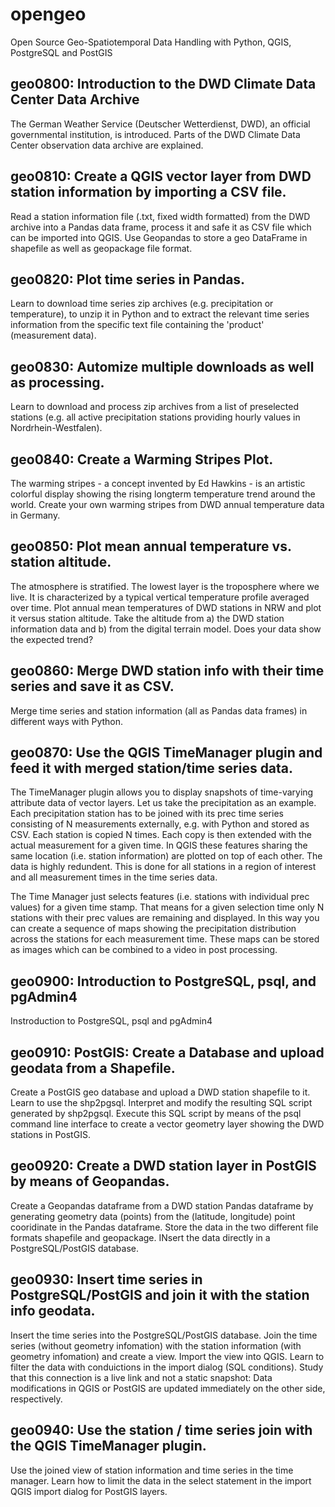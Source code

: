 # opengeo
Open Source Geo-Spatiotemporal Data Handling with Python, QGIS, PostgreSQL and PostGIS

## geo0800: Introduction to the DWD Climate Data Center Data Archive

The German Weather Service (Deutscher Wetterdienst, DWD), an official governmental institution, is introduced. Parts of the DWD Climate Data Center observation data archive are explained. 

## geo0810: Create a QGIS vector layer from DWD station information by importing a CSV file.

Read a station information file (.txt, fixed width formatted) from the DWD archive into a Pandas data frame, process it and safe it as CSV file which can be imported into QGIS. Use Geopandas to store a geo DataFrame in shapefile as well as geopackage file format.

## geo0820: Plot time series in Pandas.

Learn to download time series zip archives (e.g. precipitation or temperature), to unzip it in Python and to extract the relevant time series information from the specific text file containing the 'product' (measurement data). 

## geo0830: Automize multiple downloads as well as processing.

Learn to download and process zip archives from a list of preselected stations (e.g. all active precipitation stations providing hourly values in Nordrhein-Westfalen). 

## geo0840: Create a Warming Stripes Plot.

The warming stripes - a concept invented by Ed Hawkins - is an artistic colorful display showing the rising longterm temperature trend around the world. Create your own warming stripes from DWD annual temperature data in Germany.

## geo0850: Plot mean annual temperature vs. station altitude.

The atmosphere is stratified. The lowest layer is the troposphere where we live. It is characterized by a typical vertical temperature profile averaged over time. Plot annual mean temperatures of DWD stations in NRW and plot it versus station altitude. Take the altitude from a) the DWD station information data and b) from the digital terrain model. Does your data show the expected trend?

## geo0860: Merge DWD station info with their time series and save it as CSV.

Merge time series and station information (all as Pandas data frames) in different ways with Python. 

## geo0870: Use the QGIS TimeManager plugin and feed it with merged station/time series data. 

The TimeManager plugin allows you to display snapshots of time-varying attribute data of vector layers. Let us take the precipitation as an example. Each precipitation station has to be joined with its prec time series consisting of N measurements externally, e.g. with Python and stored as CSV. Each station is copied N times. Each copy is then extended with the actual measurement for a given time. In QGIS these features sharing the same location (i.e. station information) are plotted on top of each other. The data is highly redundent. This is done for all stations in a region of interest and all measurement times in the time series data.

The Time Manager just selects features (i.e. stations with individual prec values) for a given time stamp. That means for a given selection time only N stations with their prec values are remaining and displayed. In this way you can create a sequence of maps showing the precipitation distribution across the stations for each measurement time. These maps can be stored as images which can be combined to a video in post processing.

## geo0900: Introduction to PostgreSQL, psql, and pgAdmin4
Instroduction to PostgreSQL, psql and pgAdmin4 


## geo0910: PostGIS: Create a Database and upload geodata from a Shapefile.
Create a PostGIS geo database and upload a DWD station shapefile to it. Learn to use the shp2pgsql. Interpret and modify the resulting SQL script generated by shp2pgsql. Execute this SQL script by means of the psql command line interface to create a vector geometry layer showing the DWD stations in PostGIS.   

## geo0920: Create a DWD station layer in PostGIS by means of Geopandas.
Create a Geopandas dataframe from a DWD station Pandas dataframe by generating geometry data (points) from the (latitude, longitude) point cooridinate in the Pandas dataframe. Store the data in the two different file formats shapefile and geopackage. INsert the data directly in a PostgreSQL/PostGIS database. 

## geo0930: Insert time series in PostgreSQL/PostGIS and join it with the station info geodata.
Insert the time series into the PostgreSQL/PostGIS database. Join the time series (without geometry infomation) with the station information (with geometry infomation) and create a view. Import the view into QGIS. Learn to filter the data with conduictions in the import dialog  (SQL conditions). Study that this connection is a live link and not a static snapshot: Data modifications in QGIS or PostGIS are updated immediately on the other side, respectively. 

## geo0940: Use the station / time series join with the QGIS TimeManager plugin.

Use the joined view of station information and time series in the time manager. Learn how to limit the data in the select statement in the import QGIS import dialog for PostGIS layers.

